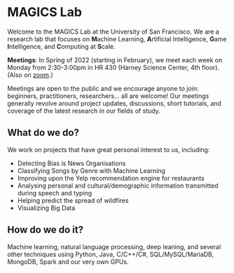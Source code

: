 # MAGICS Lab

Welcome to the MAGICS Lab at the University of San Francisco. We are a research lab that focuses on **M**achine Learning, **A**rtificial Intelligence, **G**ame **I**ntelligence, and **C**omputing at **S**cale.

**Meetings**: In Spring of 2022 (starting in February), we meet each week on Monday from 2:30-3:00pm in HR 430 (Harney Science Center, 4th floor). (Also on [zoom](https://usfca.zoom.us/j/81475607502).) 

Meetings are open to the public and we encourage anyone to join: beginners, practitioners, researchers... all are welcome! Our meetings generally revolve around project updates, discussions, short tutorials, and coverage of the latest research in our fields of study.

## What do we do?
We work on projects that have great personal interest to us, including:
* Detecting Bias is News Organisations
* Classifying Songs by Genre with Machine Learning
* Improving upon the Yelp recommendation engine for restaurants
* Analysing personal and cultural/demographic information transmitted during speech and typing
* Helping predict the spread of wildfires
* Visualizing Big Data

## How do we do it?
Machine learning, natural language processing, deep leaning, and several other techniques using Python, Java, C/C++/C#, SQL/MySQL/MariaDB, MongoDB, Spark and our very own GPUs.

